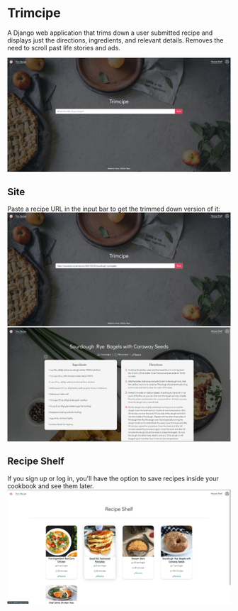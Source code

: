 # Trimcipe

A Django web application that trims down a user submitted recipe and displays just the directions, ingredients, and relevant details. Removes the need to scroll past life stories and ads.

![Picture of Trimcipe](https://raw.githubusercontent.com/kjsbot/trimcipe/master/screenshots/main.PNG)
<!--[Visit the site](https://www.google.com)-->

## Site
Paste a recipe URL in the input bar to get the trimmed down version of it:
![Picture of Trimcipe](https://raw.githubusercontent.com/kjsbot/trimcipe/master/screenshots/mainlink.png)
![Picture of Trimmed Recipe](https://raw.githubusercontent.com/kjsbot/trimcipe/master/screenshots/recipe.PNG)

## Recipe Shelf
If you sign up or log in, you'll have the option to save recipes inside your cookbook and see them later.
![Picture of User's Recipe Shelf](https://raw.githubusercontent.com/kjsbot/trimcipe/master/screenshots/shelf.png)
